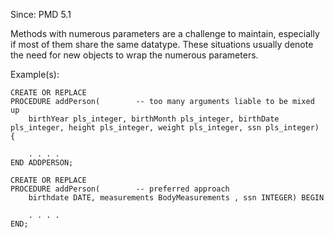 Since: PMD 5.1

Methods with numerous parameters are a challenge to maintain, especially if most of them share the
same datatype. These situations usually denote the need for new objects to wrap the numerous parameters.

Example(s):
```
CREATE OR REPLACE
PROCEDURE addPerson(        -- too many arguments liable to be mixed up
    birthYear pls_integer, birthMonth pls_integer, birthDate pls_integer, height pls_integer, weight pls_integer, ssn pls_integer) {

    . . . .
END ADDPERSON;

CREATE OR REPLACE
PROCEDURE addPerson(        -- preferred approach
    birthdate DATE, measurements BodyMeasurements , ssn INTEGER) BEGIN

    . . . .
END;
```
